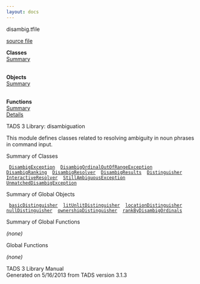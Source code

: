 ```yaml
---
layout: docs
---
```

<span class="title">disambig.t</span><span class="type">file</span>

[source file](../source/disambig.t.html)

**Classes**  
[Summary](#_ClassSummary_)  
 

**Objects**  
[Summary](#_ObjectSummary_)  
 

**Functions**  
[Summary](#_FunctionSummary_)  
[Details](#_Functions_)

<div class="fdesc">

TADS 3 Library: disambiguation

This module defines classes related to resolving ambiguity in noun
phrases in command input.

</div>

<span id="_ClassSummary_"></span>

<div class="mjhd">

<span class="hdln">Summary of Classes</span>  

</div>

` `[`DisambigException`](../object/DisambigException.html)`  `[`DisambigOrdinalOutOfRangeException`](../object/DisambigOrdinalOutOfRangeException.html)`  `[`DisambigRanking`](../object/DisambigRanking.html)`  `[`DisambigResolver`](../object/DisambigResolver.html)`  `[`DisambigResults`](../object/DisambigResults.html)`  `[`Distinguisher`](../object/Distinguisher.html)`  `[`InteractiveResolver`](../object/InteractiveResolver.html)`  `[`StillAmbiguousException`](../object/StillAmbiguousException.html)`  `[`UnmatchedDisambigException`](../object/UnmatchedDisambigException.html)`  `
<span id="_ObjectSummary_"></span>

<div class="mjhd">

<span class="hdln">Summary of Global Objects</span>  

</div>

` `[`basicDistinguisher`](../object/basicDistinguisher.html)`  `[`litUnlitDistinguisher`](../object/litUnlitDistinguisher.html)`  `[`locationDistinguisher`](../object/locationDistinguisher.html)`  `[`nullDistinguisher`](../object/nullDistinguisher.html)`  `[`ownershipDistinguisher`](../object/ownershipDistinguisher.html)`  `[`rankByDisambigOrdinals`](../object/rankByDisambigOrdinals.html)`  `
<span id="FunctionSummary_"></span>

<div class="mjhd">

<span class="hdln">Summary of Global Functions</span>  

</div>

*(none)* <span id="_Functions_"></span>

<div class="mjhd">

<span class="hdln">Global Functions</span>  

</div>

*(none)*

<div class="ftr">

TADS 3 Library Manual  
Generated on 5/16/2013 from TADS version 3.1.3

</div>
